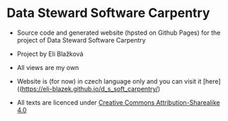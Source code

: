# Data Steward Software Carpentry

- Source code and generated website (hpsted on Github Pages) for the project of Data Steward Software Carpentry
- Project by Eli Blažková
- All views are my own

- Website is (for now) in czech language only and you can visit it [here]((https://eli-blazek.github.io/d_s_soft_carpentry/)

- All texts are licenced under [Creative Commons Attribution-Sharealike 4.0](https://creativecommons.org/licenses/by-sa/4.0/deed.en)


